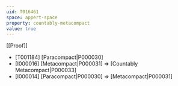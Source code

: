 ```yaml
---
uid: T016461
space: appert-space
property: countably-metacompact
value: true
---
```

[[Proof]]

* [T001184] [Paracompact|P000030]
* [I000016] [Metacompact|P000031] => [Countably Metacompact|P000033]
* [I000014] [Paracompact|P000030] => [Metacompact|P000031]

